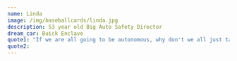 ```yaml
---
name: Linda
image: /img/baseballcards/linda.jpg
description: 53 year old Big Auto Safety Director
dream_car: Buick Enclave
quote1: "If we are all going to be autonomous, why don't we all just take the train?"
quote2: 
---
```



